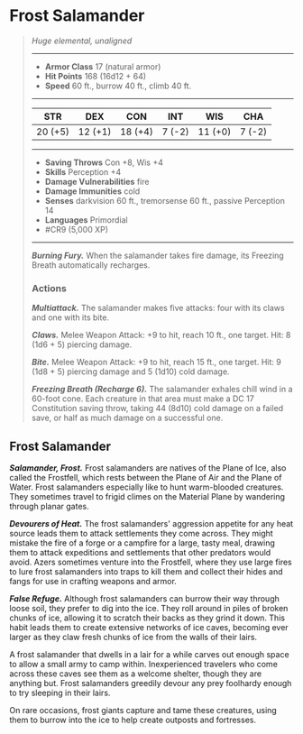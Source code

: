 # Frost Salamander
>*Huge elemental, unaligned*
>___
>- **Armor Class** 17 (natural armor)
>- **Hit Points** 168 (16d12 + 64)
>- **Speed** 60 ft., burrow 40 ft., climb 40 ft.
>___
>|STR|DEX|CON|INT|WIS|CHA|
>|:---:|:---:|:---:|:---:|:---:|:---:|
>|20 (+5)|12 (+1)|18 (+4)|7 (-2)|11 (+0)|7 (-2)|
>___
>- **Saving Throws** Con +8, Wis +4
>- **Skills** Perception +4
>- **Damage Vulnerabilities** fire
>- **Damage Immunities** cold
>- **Senses** darkvision 60 ft., tremorsense 60 ft., passive Perception 14
>- **Languages** Primordial
>- #CR9 (5,000 XP)
>___
>***Burning Fury.*** When the salamander takes fire damage, its Freezing Breath automatically recharges.  
>
>### Actions
>***Multiattack.*** The salamander makes five attacks: four with its claws and one with its bite.  
>
>***Claws.*** Melee Weapon Attack: +9 to hit, reach 10 ft., one target. Hit: 8 (1d6 + 5) piercing damage.  
>
>***Bite.*** Melee Weapon Attack: +9 to hit, reach 15 ft., one target. Hit: 9 (1d8 + 5) piercing damage and 5 (1d10) cold damage.  
>
>***Freezing Breath (Recharge 6).*** The salamander exhales chill wind in a 60-foot cone. Each creature in that area must make a DC 17 Constitution saving throw, taking 44 (8d10) cold damage on a failed save, or half as much damage on a successful one.

## Frost Salamander

***Salamander, Frost.*** Frost salamanders are natives of the Plane of Ice, also called the Frostfell, which rests between the Plane of Air and the Plane of Water. Frost salamanders especially like to hunt warm-blooded creatures. They sometimes travel to frigid climes on the Material Plane by wandering through planar gates.

***Devourers of Heat.*** The frost salamanders' aggression appetite for any heat source leads them to attack settlements they come across. They might mistake the fire of a forge or a campfire for a large, tasty meal, drawing them to attack expeditions and settlements that other predators would avoid. Azers sometimes venture into the Frostfell, where they use large fires to lure frost salamanders into traps to kill them and collect their hides and fangs for use in crafting weapons and armor.

***False Refuge.*** Although frost salamanders can burrow their way through loose soil, they prefer to dig into the ice. They roll around in piles of broken chunks of ice, allowing it to scratch their backs as they grind it down. This habit leads them to create extensive networks of ice caves, becoming ever larger as they claw fresh chunks of ice from the walls of their lairs.

A frost salamander that dwells in a lair for a while carves out enough space to allow a small army to camp within. Inexperienced travelers who come across these caves see them as a welcome shelter, though they are anything but. Frost salamanders greedily devour any prey foolhardy enough to try sleeping in their lairs.

On rare occasions, frost giants capture and tame these creatures, using them to burrow into the ice to help create outposts and fortresses.
